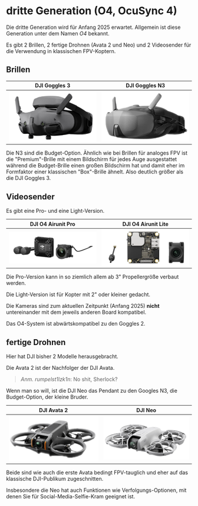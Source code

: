 # dritte Generation (O4, OcuSync 4)

Die dritte Generation wird für Anfang 2025 erwartet. Allgemein ist diese Generation unter dem Namen *O4* bekannt.

Es gibt 2 Brillen, 2 fertige Drohnen (Avata 2 und Neo) und 2 Videosender für die Verwendung in klassischen FPV-Koptern.

## Brillen

| DJI Goggles 3                                | DJI Goggles N3                                |
| -------------------------------------------- | --------------------------------------------- |
| ![DJI Goggles 3](/img/DJI/dji_goggles_3.png) | ![DJI Goggles 3](/img/DJI/dji_goggles_n3.png) |

Die N3 sind die Budget-Option. Ähnlich wie bei Brillen für analoges FPV ist die "Premium"-Brille mit einem Bildschirm für jedes Auge ausgestattet während die Budget-Brille einen großen Bildschirm hat und damit eher im Formfaktor einer klassischen "Box"-Brille ähnelt. Also deutlich größer als die DJI Goggles 3.  

## Videosender

Es gibt eine Pro- und eine Light-Version.

| DJI O4 Airunit Pro                                     | DJI O4 Airunit Lite                                      |
| ------------------------------------------------------ | -------------------------------------------------------- |
| ![DJI O4 Airunit Pro](/img/DJI/dji_o4_airunit_pro.png) | ![DJI O4 Airunit Lite](/img/DJI/dji_o4_airunit_lite.png) |

Die Pro-Version kann in so ziemlich allem ab 3" Propellergröße verbaut werden.

Die Light-Version ist für Kopter mit 2" oder kleiner gedacht.

Die Kameras sind zum aktuellen Zeitpunkt (Anfang 2025) **nicht** untereinander mit dem jeweils anderen Board kompatibel.

Das O4-System ist abwärtskompatibel zu den Goggles 2.

## fertige Drohnen

Hier hat DJI bisher 2 Modelle herausgebracht.

Die Avata 2 ist der Nachfolger der DJI Avata.

> *Anm. rumpelst1lzk1n*: No shit, Sherlock?

Wenn man so will, ist die DJI Neo das Pendant zu den Googles N3, die Budget-Option, der kleine Bruder.

| DJI Avata 2                              | DJI Neo                          |
| ---------------------------------------- | -------------------------------- |
| ![DJI Avata 2](/img/DJI/dji_avata_2.png) | ![DJI neo](/img/DJI/dji_neo.png) |

Beide sind wie auch die erste Avata bedingt FPV-tauglich und eher auf das klassische DJI-Publikum zugeschnitten.

Insbesondere die Neo hat auch Funktionen wie Verfolgungs-Optionen, mit denen Sie für Social-Media-Selfie-Kram geeignet ist.
